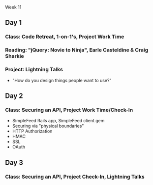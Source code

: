 Week 11

## Day 1

### Class: Code Retreat, 1-on-1's, Project Work Time

### Reading: "jQuery: Novie to Ninja", Earle Casteldine & Craig Sharkie

### Project: Lightning Talks
* "How do you design things people want to use?"

## Day 2

### Class: Securing an API, Project Work Time/Check-In
* SimpleFeed Rails app, SimpleFeed client gem
* Securing via "physical boundaries"
* HTTP Authorization
* HMAC
* SSL
* OAuth

## Day 3

### Class: Securing an API, Project Check-In, Lightning Talks
